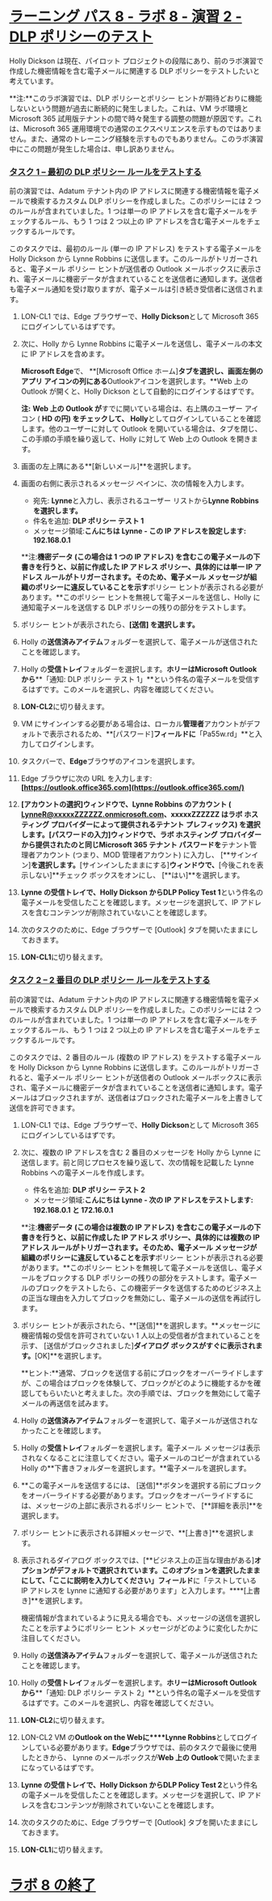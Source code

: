 # [ラーニング パス 8 - ラボ 8 - 演習 2 - DLP ポリシーのテスト](https://github.com/MicrosoftLearning/MS-102T00-Microsoft-365-Administrator-Essentials/blob/master/Instructions/Labs/LAB_AK_08_Lab8_Ex2_Test_DLP_Policy.md#learning-path-8---lab-8---exercise-2---test-the-dlp-policy)

Holly Dickson は現在、パイロット プロジェクトの段階にあり、前のラボ演習で作成した機密情報を含む電子メールに関連する DLP ポリシーをテストしたいと考えています。

**注:**このラボ演習では、DLP ポリシーとポリシー ヒントが期待どおりに機能しないという問題が過去に断続的に発生しました。これは、VM ラボ環境と Microsoft 365 試用版テナントの間で時々発生する調整の問題が原因です。これは、Microsoft 365 運用環境での通常のエクスペリエンスを示すものではありません。また、通常のトレーニング経験を示すものでもありません。このラボ演習中にこの問題が発生した場合は、申し訳ありません。

### [タスク 1 – 最初の DLP ポリシー ルールをテストする](https://github.com/MicrosoftLearning/MS-102T00-Microsoft-365-Administrator-Essentials/blob/master/Instructions/Labs/LAB_AK_08_Lab8_Ex2_Test_DLP_Policy.md#task-1--test-the-first-dlp-policy-rule)

前の演習では、Adatum テナント内の IP アドレスに関連する機密情報を電子メールで検索するカスタム DLP ポリシーを作成しました。このポリシーには 2 つのルールが含まれていました。1 つは単一の IP アドレスを含む電子メールをチェックするルール、もう 1 つは 2 つ以上の IP アドレスを含む電子メールをチェックするルールです。

このタスクでは、最初のルール (単一の IP アドレス) をテストする電子メールを Holly Dickson から Lynne Robbins に送信します。このルールがトリガーされると、電子メール ポリシー ヒントが送信者の Outlook メールボックスに表示され、電子メールに機密データが含まれていることを送信者に通知します。送信者も電子メール通知を受け取りますが、電子メールは引き続き受信者に送信されます。

1. LON-CL1 では、Edge ブラウザーで、**Holly Dickson**として Microsoft 365 にログインしているはずです。

2. 次に、Holly から Lynne Robbins に電子メールを送信し、電子メールの本文に IP アドレスを含めます。

   **Microsoft Edge**で、 **[Microsoft Office ホーム]**タブを選択し、画面左側のアプリ アイコンの列にある**Outlookアイコンを選択します。**Web 上の Outlook が開くと、Holly Dickson として自動的にログインするはずです。

   **注:** **Web 上の Outlook が**すでに開いている場合は、右上隅のユーザー アイコン ( **HD の円) をチェックして、** **Holly**としてログインしていることを確認します。他のユーザーに対して Outlook を開いている場合は、タブを閉じ、この手順の手順を繰り返して、Holly に対して Web 上の Outlook を開きます。

3. 画面の左上隅にある**[新しいメール]**を選択します。

4. 画面の右側に表示されるメッセージ ペインに、次の情報を入力します。

   - 宛先: **Lynne**と入力し、表示されるユーザー リストから**Lynne Robbinsを選択します。**
   - 件名を追加: **DLP ポリシー テスト 1**
   - メッセージ領域:**こんにちは Lynne - この IP アドレスを設定します: 192.168.0.1**

   **注:**機密データ (この場合は 1 つの IP アドレス) を含むこの電子メールの下書きを行うと、以前に作成した IP アドレス ポリシー、具体的には単一 IP アドレス ルールがトリガーされます。そのため、電子メール メッセージが組織のポリシーに違反していることを示す**ポリシー ヒントが表示される必要があります。**このポリシー ヒントを無視して電子メールを送信し、Holly に通知電子メールを送信する DLP ポリシーの残りの部分をテストします。

5. ポリシー ヒントが表示されたら、**[送信] を選択します。**

6. Holly の**送信済みアイテム**フォルダーを選択して、電子メールが送信されたことを確認します。

7. Holly の**受信トレイ**フォルダーを選択します。**ホリーはMicrosoft Outlookから****「通知: DLP ポリシー テスト 1」**という件名の電子メールを受信するはずです。このメールを選択し、内容を確認してください。

8. **LON-CL2**に切り替えます。

9. VM にサインインする必要がある場合は、ローカル**管理者**アカウントがデフォルトで表示されるため、**[パスワード]**フィールドに**「Pa55w.rd」**と入力してログインします。

10. タスクバーで、**Edge**ブラウザのアイコンを選択します。

11. Edge ブラウザに次の URL を入力します: **[https://outlook.office365.com](https://outlook.office365.com/)**

12. **[アカウントの選択]**ウィンドウで、Lynne Robbins のアカウント ( **[LynneR@xxxxxZZZZZZ.onmicrosoft.com](mailto:LynneR@xxxxxZZZZZZ.onmicrosoft.com)**、xxxxxZZZZZZ はラボ ホスティング プロバイダーによって提供されるテナント プレフィックス) を選択します。**[パスワードの入力]**ウィンドウで、ラボ ホスティング プロバイダーから提供されたのと同じ**Microsoft 365 テナント パスワードを**テナント管理者アカウント (つまり、MOD 管理者アカウント) に入力し、 [**サインイン]**を選択します。**[サインインしたままにする]**ウィンドウで、**[今後これを表示しない]**チェック ボックスをオンにし、 [**はい]**を選択します。

13. **Lynne の受信トレイで、Holly Dickson からDLP Policy Test 1**という件名の電子メールを受信したことを確認します。メッセージを選択して、IP アドレスを含むコンテンツが削除されていないことを確認します。

14. 次のタスクのために、Edge ブラウザーで [Outlook] タブを開いたままにしておきます。

15. **LON-CL1**に切り替えます。

### [タスク 2 – 2 番目の DLP ポリシー ルールをテストする](https://github.com/MicrosoftLearning/MS-102T00-Microsoft-365-Administrator-Essentials/blob/master/Instructions/Labs/LAB_AK_08_Lab8_Ex2_Test_DLP_Policy.md#task-2--test-the-second-dlp-policy-rule)

前の演習では、Adatum テナント内の IP アドレスに関連する機密情報を電子メールで検索するカスタム DLP ポリシーを作成しました。このポリシーには 2 つのルールが含まれていました。1 つは単一の IP アドレスを含む電子メールをチェックするルール、もう 1 つは 2 つ以上の IP アドレスを含む電子メールをチェックするルールです。

このタスクでは、2 番目のルール (複数の IP アドレス) をテストする電子メールを Holly Dickson から Lynne Robbins に送信します。このルールがトリガーされると、電子メール ポリシー ヒントが送信者の Outlook メールボックスに表示され、電子メールに機密データが含まれていることを送信者に通知します。電子メールはブロックされますが、送信者はブロックされた電子メールを上書きして送信を許可できます。

1. LON-CL1 では、Edge ブラウザーで、**Holly Dickson**として Microsoft 365 にログインしているはずです。

2. 次に、複数の IP アドレスを含む 2 番目のメッセージを Holly から Lynne に送信します。前と同じプロセスを繰り返して、次の情報を記載した Lynne Robbins への電子メールを作成します。

   - 件名を追加: **DLP ポリシー テスト 2**
   - メッセージ領域:**こんにちは Lynne - 次の IP アドレスをテストします: 192.168.0.1 と 172.16.0.1**

   **注:**機密データ (この場合は複数の IP アドレス) を含むこの電子メールの下書きを行うと、以前に作成した IP アドレス ポリシー、具体的には複数の IP アドレス ルールがトリガーされます。そのため、電子メール メッセージが組織のポリシーに違反していることを示す**ポリシー ヒントが表示される必要があります。**このポリシー ヒントを無視して電子メールを送信し、電子メールをブロックする DLP ポリシーの残りの部分をテストします。電子メールのブロックをテストしたら、この機密データを送信するためのビジネス上の正当な理由を入力してブロックを無効にし、電子メールの送信を再試行します。

3. ポリシー ヒントが表示されたら、**[送信]**を選択します。**メッセージに機密情報の受信を許可されていない 1 人以上の受信者が含まれていることを示す、 [送信がブロックされました]**ダイアログ ボックスがすぐに表示されます。**[OK]**を選択します。

   **ヒント:**通常、ブロックを送信する前にブロックをオーバーライドしますが、この場合はブロックを体験して、ブロックがどのように機能するかを確認してもらいたいと考えました。次の手順では、ブロックを無効にして電子メールの再送信を試みます。

4. Holly の**送信済みアイテム**フォルダーを選択して、電子メールが送信されなかったことを確認します。

5. Holly の**受信トレイ**フォルダーを選択します。電子メール メッセージは表示されなくなることに注意してください。電子メールのコピーが含まれているHolly の**下書きフォルダーを選択します。**電子メールを選択します。

6. **この電子メールを送信するには、 [送信]**ボタンを選択する前にブロックをオーバーライドする必要があります。ブロックをオーバーライドするには、メッセージの上部に表示されるポリシー ヒントで、 [**詳細を表示]**を選択します。

7. ポリシー ヒントに表示される詳細メッセージで、**[上書き]**を選択します。

8. 表示されるダイアログ ボックスでは、[**ビジネス上の正当な理由がある]**オプションがデフォルトで選択されています。このオプションを選択したままにして、「**ここに説明を入力**してください」フィールド**に「テストしている IP アドレスを Lynne に通知する必要があります」と入力します。****[上書き]**を選択します。

   機密情報が含まれているように見える場合でも、メッセージの送信を選択したことを示すようにポリシー ヒント メッセージがどのように変化したかに注目してください。

9. Holly の**送信済みアイテム**フォルダーを選択して、電子メールが送信されたことを確認します。

10. Holly の**受信トレイ**フォルダーを選択します。**ホリーはMicrosoft Outlookから****「通知: DLP ポリシー テスト 2」**という件名の電子メールを受信するはずです。このメールを選択し、内容を確認してください。

11. **LON-CL2**に切り替えます。

12. LON-CL2 VM の**Outlook on the Webに****Lynne Robbins**としてログインしている必要があります。**Edge**ブラウザでは、前のタスクで最後に使用したときから、 Lynne のメールボックスが**Web 上の Outlook**で開いたままになっているはずです。

13. **Lynne の受信トレイで、Holly Dickson からDLP Policy Test 2**という件名の電子メールを受信したことを確認します。メッセージを選択して、IP アドレスを含むコンテンツが削除されていないことを確認します。

14. 次のタスクのために、Edge ブラウザーで [Outlook] タブを開いたままにしておきます。

15. **LON-CL1**に切り替えます。

# [ラボ 8 の終了](https://github.com/MicrosoftLearning/MS-102T00-Microsoft-365-Administrator-Essentials/blob/master/Instructions/Labs/LAB_AK_08_Lab8_Ex2_Test_DLP_Policy.md#end-of-lab-8)
